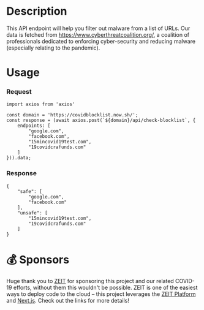 # Description
This API endpoint will help you filter out malware from a list of URLs. Our data
is fetched from https://www.cyberthreatcoalition.org/, a coalition of professionals dedicated
to enforcing cyber-security and reducing malware (especially relating to the pandemic).

# Usage
### Request
```
import axios from 'axios'

const domain = 'https://covidblocklist.now.sh/';
const response = (await axios.post(`${domain}/api/check-blocklist`, {
    endpoints: [
        "google.com",
        "facebook.com",
        "15mincovid19test.com",
        "19covidcrafunds.com"
    ]
})).data;
```

### Response
```
{
    "safe": [
        "google.com",
        "facebook.com"
    ],
    "unsafe": [
        "15mincovid19test.com",
        "19covidcrafunds.com"
    ]
}
```

# 💰 Sponsors
Huge thank you to [ZEIT](https://zeit.co/) for sponsoring this project and our related COVID-19 efforts, without them 
this wouldn't be possible. ZEIT is one of the easiest ways to deploy code to the cloud – this project leverages the 
[ZEIT Platform](https://zeit.co/import?utm_medium=default-template&filter=next.js&utm_source=create-next-app&utm_campaign=create-next-app-readme) 
and [Next.js](https://nextjs.org/docs/deployment). Check out the links for more details!
